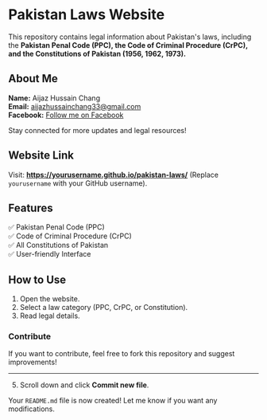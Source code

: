 # Pakistan Laws Website  

This repository contains legal information about Pakistan's laws, including the **Pakistan Penal Code (PPC), the Code of Criminal Procedure (CrPC), and the Constitutions of Pakistan (1956, 1962, 1973).**  

## About Me  
**Name:** Aijaz Hussain Chang  
**Email:** [aijazhussainchang33@gmail.com](mailto:aijazhussainchang33@gmail.com)  
**Facebook:** [Follow me on Facebook](https://www.facebook.com/itsaijazali06?mibextid=JRoKGi)  

Stay connected for more updates and legal resources!  

## Website Link  
Visit: **https://yourusername.github.io/pakistan-laws/** (Replace `yourusername` with your GitHub username).  

## Features  
✅ Pakistan Penal Code (PPC)  
✅ Code of Criminal Procedure (CrPC)  
✅ All Constitutions of Pakistan  
✅ User-friendly Interface  

## How to Use  
1. Open the website.  
2. Select a law category (PPC, CrPC, or Constitution).  
3. Read legal details.  

### **Contribute**  
If you want to contribute, feel free to fork this repository and suggest improvements!  

---

5. Scroll down and click **Commit new file**.  

Your `README.md` file is now created! Let me know if you want any modifications.
